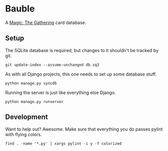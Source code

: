 # Bauble

A [Magic: The Gathering][1] card database.

## Setup

The SQLite database is required, but changes to it shouldn't be
tracked by git.

    git update-index --assume-unchanged db.sq3

As with all Django projects, this one needs to set up some database
stuff.

    python manage.py syncdb

Running the server is just like everything else Django.

    python manage.py runserver

## Development

Want to help out? Awesome. Make sure that everything you do passes
pylint with flying colors.

    find . -name '*.py' | xargs pylint -i y -f colorized

[1]: http://en.wikipedia.org/wiki/Magic:_The_Gathering

